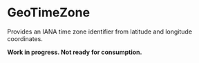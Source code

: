 GeoTimeZone
===========

Provides an IANA time zone identifier from latitude and longitude coordinates.

**Work in progress.  Not ready for consumption.**
